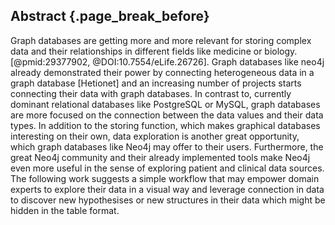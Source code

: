 ## Abstract {.page_break_before}
Graph databases are getting more and more relevant for storing complex data and their relationships in different fields like medicine or biology. [@pmid:29377902, @DOI:10.7554/eLife.26726]. Graph databases like neo4j already demonstrated their power by connecting heterogeneous data in a graph database [Hetionet] and an increasing number of projects starts connecting their data with graph databases. 
In contrast to, currently dominant relational databases like PostgreSQL or MySQL, graph databases are more focused on the connection between the data values and their data types. In addition to the storing function, which makes graphical databases interesting on their own, data exploration is another great opportunity, which graph databases like Neo4j may offer to their users. Furthermore, the great Neo4j community and their already implemented tools make Neo4j even more useful in the sense of exploring patient and clinical data sources. The following work suggests a simple workflow that may empower domain experts to explore their data in a visual way and leverage connection in data to discover new hypothesises or new structures in their data which might be hidden in the table format.
